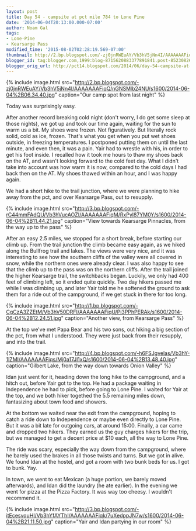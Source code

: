 ```yaml
---
layout: post
title: Day 54 - campsite at pct mile 784 to Lone Pine
date: '2014-06-04T20:13:00.000-07:00'
author: Noam Gal
tags:
- Lone-Pine
- Kearsarge Pass
modified_time: '2015-08-02T02:28:19.569-07:00'
thumbnail: http://2.bp.blogspot.com/-zj0jnRWEuAY/Vb3hV5jNn4I/AAAAAAAFiqQ/nGNSMlb24NU/s72-c/2014-06-04%2B06.34.40.jpg
blogger_id: tag:blogger.com,1999:blog-8715620883377891841.post-8523082661113236875
blogger_orig_url: http://pct14.blogspot.com/2014/06/day-54-campsite-at-pct-mile-784-to-lone.html
---
```


{% include image.html src="http://2.bp.blogspot.com/-zj0jnRWEuAY/Vb3hV5jNn4I/AAAAAAAFiqQ/nGNSMlb24NU/s1600/2014-06-04%2B06.34.40.jpg" caption="Our camp spot from last night" %}

Today was surprisingly easy.

After another record breaking cold night (don't worry, I do get some sleep at those nights), we got up and took our time again, waiting for the sun to warm us a bit. My shoes were frozen. Not figuratively. But literally rock solid, cold as ice, frozen. That's what you get when you put wet shoes outside, in freezing temperatures. I postponed putting them on until the last minute, and even then, it was a pain. Yair had to wrestle with his, in order to get his foot inside. I recalled how it took me hours to thaw my shoes back on the AT, and wasn't looking forward to the cold feet day. What I didn't take into account was how warm it is now, compared to the cold days I had back then on the AT. My shoes thawed within an hour, and I was happy again.

We had a short hike to the trail junction, where we were planning to hike away from the pct, and over Kearsarge Pass, out to resupply.

{% include image.html src="http://3.bp.blogspot.com/-rC44mmFAdQU/Vb3hVucAOZI/AAAAAAAFiqM/RxPyl87YM0Y/s1600/2014-06-04%2B11.44.21.jpg" caption="View towards Kearsarge Pinnacles, from the way up to the pass" %}

After an easy 2.5 miles, we stopped for a short break, before starting our climb up. From the trail junction the climb became easy again, as we hiked along the Bullfrog trail and lakes. The views were very nice, and it was interesting to see how the southern cliffs of the valley were all covered in snow, while the northern ones were already clear. I was also happy to see that the climb up to the pass was on the northern cliffs. After the trail joined the higher Kearsarge trail, the switchbacks began. Luckily, we only had 400 feet of climbing left, so it ended quite quickly. Two day hikers passed me while I was climbing up, and later Yair told me he softened the ground to ask them for a ride out of the campground, if we get stuck in there for too long.

{% include image.html src="http://1.bp.blogspot.com/-CgCzA3ZZEtM/Vb3hV50DRFI/AAAAAAAFiqU/Pi3PPhPERAk/s1600/2014-06-04%2B12.24.51.jpg" caption="Another view, from Kearsarge Pass" %}

At the top we've met Papa Bear and his two sons, out hiking a big section of the pct, from what I understood. They were just back from their resupply, and into the trail.

{% include image.html src="http://4.bp.blogspot.com/-h6FSJgvelas/Vb3hY-1lZMI/AAAAAAAFiqs/Mj0a17Jl1xQ/s1600/2014-06-04%2B13.48.40.jpg" caption="Gilbert Lake, from the way down towards Onion Valley" %}

Idan just went for it, heading down the long hike to the campground, and a hitch out, before Yair got to the top. He had a package waiting in Independence he had to pick, before going to Lone Pine. I waited for Yair at the top, and we both hiker togethed the 5.5 remaining miles down, fantasizing about town food and showers.

At the bottom we waited near the exit from the campground, hoping to catch a ride down to Independence or maybe even directly to Lone Pine. But it was a bit late for outgoing cars, at around 15:00. Finally, a car came and dropped two hikers. They earned us the guy charges hikers for the trip, but we managed to get a decent price at $10 each, all the way to Lone Pine.

The ride was scary, especially the way down from the campground, where he barely used the brakes in all those twists and turns. But we got in alive. We found Idan at the hostel, and got a room with two bunk beds for us. I got to bunk. Yay.

In town, we went to eat Mexican (a huge portion, we barely moved afterwards), and Idan did the laundry (he ate earlier). In the evening we went for pizza at the Pizza Factory. It was way too cheesy. I wouldn't recommend it.

{% include image.html src="http://3.bp.blogspot.com/-itEcesvquHI/Vb3hYfAYThI/AAAAAAAFiqk/7uXedppJN7w/s1600/2014-06-04%2B21.11.50.jpg" caption="Yair and Idan partying in our room" %}
